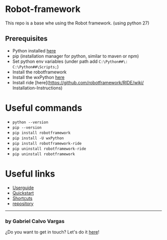 # Robot-framework

This repo is a base whe using the Robot framework. (using python 27)

## Prerequisites
- Python installed [here](https://www.python.org/downloads/)
- pip (installation manager for python, similar to maven or npm)
- Set python env variables (under path add `C:\Python##\: C:\Python##\Scripts;`)
- Install the robotframework
- Install the wxPython [here](https://sourceforge.net/projects/wxpython/files/wxPython/3.0.2.0/)
- Install ride [here](https://github.com/robotframework/RIDE/wiki/
Installation-Instructions)

# Useful commands

- `python --version`
- `pip --version`
- `pip install robotframework`
- `pip install -U wxPython`
- `pip install robotframework-ride`
- `pip uninstall robotframework-ride`
- `pip uninstall robotframework`

# Useful links

- [Userguide](http://robotframework.org/robotframework/latest/RobotFrameworkUserGuide.html)
- [Quickstart](https://github.com/robotframework/QuickStartGuide/blob/master/QuickStart.rst)
- [Shortcuts](https://github.com/robotframework/RIDE/wiki/Keyboard-Shortcuts)
- [repository](https://github.com/robotframework)

___

### by Gabriel Calvo Vargas

¿Do you want to get in touch? Let's do it [here](https://www.linkedin.com/in/gabriel-calvo-vargas-932b3357/)! 